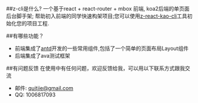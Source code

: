 ##z-cli是什么?
一个基于react + react-router + mbox 前端, koa2后端的单页面后台脚手架; 帮助初入前端的同学快速构架项目;您可以使用[z-react-kao-cli](https://github.com/zhonggithub/z-react-koa-cli)工具初始化您的项目工程.

##有哪些功能？

* 前端集成了[antd](https://github.com/ant-design/ant-design/)开发的一些常用组件,包括了一个简单的页面布局Layout组件
* 后端集成了ava测试框架

##有问题反馈
在使用中有任何问题，欢迎反馈给我，可以用以下联系方式跟我交流

* 邮件: quitjie@gmail.com
* QQ: 1006817093